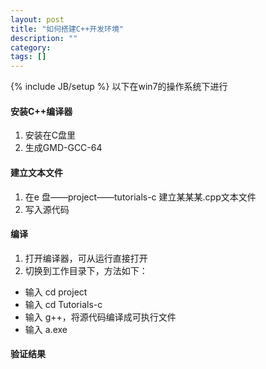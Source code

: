 ```yaml
---
layout: post
title: "如何搭建C++开发环境"
description: ""
category: 
tags: []
---
```

{% include JB/setup %}
以下在win7的操作系统下进行

#### 安装C++编译器

1. 安装在C盘里
2. 生成GMD-GCC-64

#### 建立文本文件

1. 在e 盘——project——tutorials-c 建立某某某.cpp文本文件
2. 写入源代码

#### 编译

1. 打开编译器，可从运行直接打开
2. 切换到工作目录下，方法如下：
- 输入 cd project 
- 输入 cd Tutorials-c 
- 输入 g++，将源代码编译成可执行文件
- 输入 a.exe

#### 验证结果



